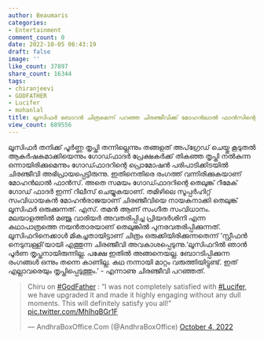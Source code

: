 ```yaml
---
author: Beaumaris
categories:
- Entertainment
comment_count: 0
date: 2022-10-05 06:43:19
draft: false
image: ''
like_count: 37897
share_count: 16344
tags:
- chiranjeevi
- GODFATHER
- Lucifer
- mohanlal
title: ലൂസിഫർ ബോറൻ ചിത്രമെന്ന് പറഞ്ഞ ചിരഞ്ജീവിക്ക്‌ മോഹൻലാൽ ഫാൻസിന്റെ പൊങ്കാല
view_count: 689556
---
```


ലൂസിഫര്‍ തനിക്ക് പൂര്‍ണ്ണ തൃപ്തി തന്നില്ലെന്നും തങ്ങളത് അപ്‌ഗ്രേഡ് ചെയ്തു കൂടുതല്‍ ആകര്‍ഷകമാക്കിയെന്നും ഗോഡ്ഫാദര്‍ പ്രേക്ഷകര്‍ക്ക് തികഞ്ഞ തൃപ്തി നൽകുന്ന ഒന്നായിരിക്കുമെന്നും ഗോഡ്ഫാദറിന്റെ പ്രൊമോഷന്‍ പരിപാടിക്കിടയില്‍ ചിരഞ്ജീവി അഭിപ്രായപ്പെട്ടിരുന്നു. ഇതിനെതിരെ രംഗത്ത് വന്നിരിക്കുകയാണ് മോഹൻലാൽ ഫാൻസ്‌. അതെ സമയം ഗോഡ്ഫാദറിന്റെ തെലുങ്ക് റീമേക് ഗോഡ് ഫാദർ ഇന്ന് റിലീസ് ചെയ്യുകയാണ്. തമിഴിലെ സൂപ്പര്‍ഹിറ്റ് സംവിധായകന്‍ മോഹന്‍രാജയാണ് ചിരഞ്ജീവിയെ നായകനാക്കി തെലുങ്ക് ലൂസിഫര്‍ ഒരുക്കുന്നത്. എസ്. തമന്‍ ആണ് സംഗീത സംവിധാനം. മലയാളത്തിൽ മഞ്ജു വാരിയർ അവതരിപ്പിച്ച പ്രിയദർശിനി എന്ന കഥാപാത്രത്തെ നയന്‍താരയാണ് തെലുങ്കിൽ പുനരവതരിപ്പിക്കുന്നത്. ലൂസിഫറിനെക്കാൾ മികച്ചതായിട്ടാണ് ചിത്രം ഒരുക്കിയിരിക്കുന്നതെന്ന് ‘സ്റ്റീഫൻ നെടുമ്പള്ളി’യായി എത്തുന്ന ചിരഞ്ജീവി അവകാശപ്പെടുന്നു.‘ലൂസിഫറിൽ ഞാൻ പൂർണ തൃപ്തനായിരുന്നില്ല. പക്ഷേ ഇതിൽ അങ്ങനെയല്ല. ബോറടിപ്പിക്കുന്ന രംഗങ്ങൾ ഒന്നും തന്നെ കാണില്ല. കഥ നന്നായി മാറ്റം വരുത്തിയിട്ടുണ്ട്. ഇത് എല്ലാവരെയും തൃപ്തിപ്പെടുത്തും.’ - എന്നാണു ചിരഞ്ജീവി പറഞ്ഞത്. 

> Chiru on [#GodFather](https://twitter.com/hashtag/GodFather?src=hash&ref_src=twsrc%5Etfw) : “I was not completely satisfied with [#Lucifer](https://twitter.com/hashtag/Lucifer?src=hash&ref_src=twsrc%5Etfw), we have upgraded it and made it highly engaging without any dull moments. This will definitely satisfy you all!” [pic.twitter.com/MhIhqBGr1F](https://t.co/MhIhqBGr1F)
> 
> — AndhraBoxOffice.Com (@AndhraBoxOffice) [October 4, 2022](https://twitter.com/AndhraBoxOffice/status/1577213246125518849?ref_src=twsrc%5Etfw)